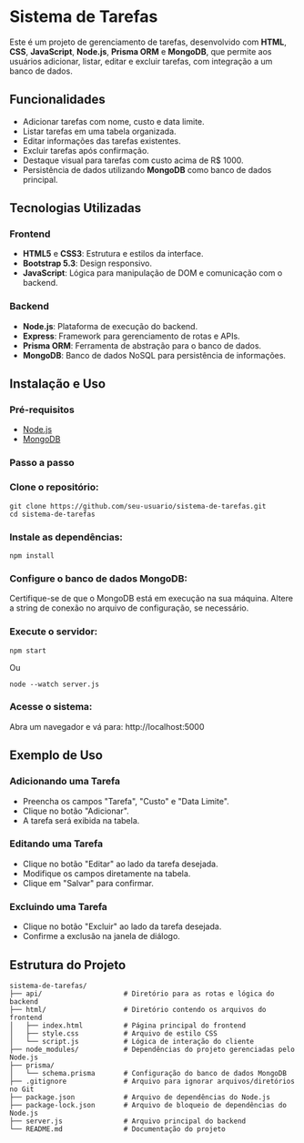 # Sistema de Tarefas

Este é um projeto de gerenciamento de tarefas, desenvolvido com **HTML**, **CSS**, **JavaScript**, **Node.js**, **Prisma ORM** e **MongoDB**, que permite aos usuários adicionar, listar, editar e excluir tarefas, com integração a um banco de dados.

## Funcionalidades

- Adicionar tarefas com nome, custo e data limite.
- Listar tarefas em uma tabela organizada.
- Editar informações das tarefas existentes.
- Excluir tarefas após confirmação.
- Destaque visual para tarefas com custo acima de R$ 1000.
- Persistência de dados utilizando **MongoDB** como banco de dados principal.

## Tecnologias Utilizadas

### Frontend
- **HTML5** e **CSS3**: Estrutura e estilos da interface.
- **Bootstrap 5.3**: Design responsivo.
- **JavaScript**: Lógica para manipulação de DOM e comunicação com o backend.

### Backend
- **Node.js**: Plataforma de execução do backend.
- **Express**: Framework para gerenciamento de rotas e APIs.
- **Prisma ORM**: Ferramenta de abstração para o banco de dados.
- **MongoDB**: Banco de dados NoSQL para persistência de informações.

## Instalação e Uso

### Pré-requisitos

- [Node.js](https://nodejs.org/)
- [MongoDB](https://www.mongodb.com/)

### Passo a passo

### Clone o repositório:
   ```
   git clone https://github.com/seu-usuario/sistema-de-tarefas.git
   cd sistema-de-tarefas
   ```
### Instale as dependências:
  ```
  npm install
  ```
### Configure o banco de dados MongoDB:

Certifique-se de que o MongoDB está em execução na sua máquina.
Altere a string de conexão no arquivo de configuração, se necessário.

### Execute o servidor:
```
npm start
``` 
Ou
```
node --watch server.js
```
### Acesse o sistema:

Abra um navegador e vá para: http://localhost:5000

## Exemplo de Uso

### Adicionando uma Tarefa
- Preencha os campos "Tarefa", "Custo" e "Data Limite".
- Clique no botão "Adicionar".
- A tarefa será exibida na tabela.
### Editando uma Tarefa
- Clique no botão "Editar" ao lado da tarefa desejada.
- Modifique os campos diretamente na tabela.
- Clique em "Salvar" para confirmar.
### Excluindo uma Tarefa
- Clique no botão "Excluir" ao lado da tarefa desejada.
- Confirme a exclusão na janela de diálogo.

## Estrutura do Projeto

```
sistema-de-tarefas/
├── api/                    # Diretório para as rotas e lógica do backend
├── html/                   # Diretório contendo os arquivos do frontend
│   ├── index.html          # Página principal do frontend
│   ├── style.css           # Arquivo de estilo CSS
│   └── script.js           # Lógica de interação do cliente
├── node_modules/           # Dependências do projeto gerenciadas pelo Node.js
├── prisma/
│   └── schema.prisma       # Configuração do banco de dados MongoDB
├── .gitignore              # Arquivo para ignorar arquivos/diretórios no Git
├── package.json            # Arquivo de dependências do Node.js
├── package-lock.json       # Arquivo de bloqueio de dependências do Node.js
├── server.js               # Arquivo principal do backend
└── README.md               # Documentação do projeto
```
